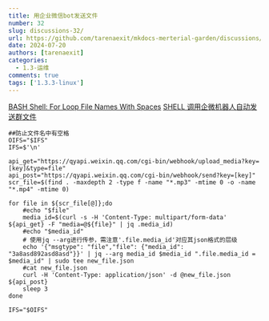 ```yaml
---
title: 用企业微信bot发送文件
number: 32
slug: discussions-32/
url: https://github.com/tarenaexit/mkdocs-merterial-garden/discussions/32
date: 2024-07-20
authors: [tarenaexit]
categories: 
  - 1.3-运维
comments: true
tags: ['1.3.3-linux']
---
```


[BASH Shell: For Loop File Names With Spaces](https://www.cyberciti.biz/tips/handling-filenames-with-spaces-in-bash.html)
[SHELL 调用企微机器人自动发送群文件](https://blog.csdn.net/weixin_43741408/article/details/136107222)

```
##防止文件名中有空格
OIFS="$IFS"
IFS=$'\n'

api_get="https://qyapi.weixin.qq.com/cgi-bin/webhook/upload_media?key=[key]&type=file"
api_post="https://qyapi.weixin.qq.com/cgi-bin/webhook/send?key=[key]"
scr_file=$(find . -maxdepth 2 -type f -name "*.mp3" -mtime 0 -o -name "*.mp4" -mtime 0)
 
for file in ${scr_file[@]};do
    #echo "$file"
    media_id=$(curl -s -H 'Content-Type: multipart/form-data' ${api_get} -F "media=@${file}" | jq .media_id)
    #echo "$media_id"
    # 使用jq --arg进行传参，需注意'.file.media_id'对应其json格式的层级
    echo '{"msgtype": "file","file": {"media_id": "3a8asd892asd8asd"}}' | jq --arg media_id $media_id ".file.media_id = $media_id" | sudo tee new_file.json
    #cat new_file.json
    curl -H 'Content-Type: application/json' -d @new_file.json ${api_post}
    sleep 3
done

IFS="$OIFS"
```